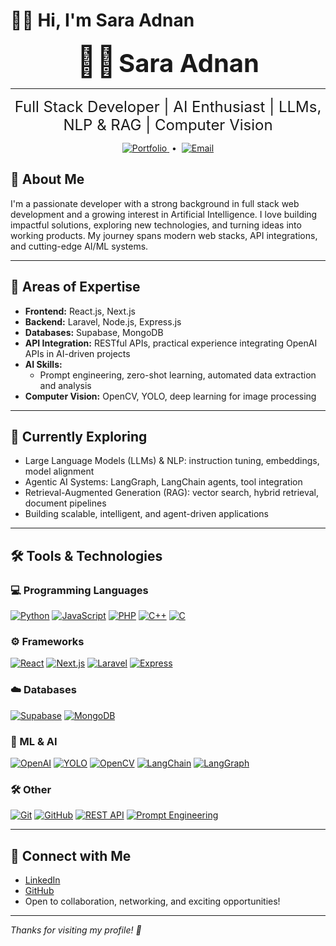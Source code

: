 # 👩‍💻 Hi, I'm Sara Adnan
<p align="center">
  <span style="font-size:3rem;">👩‍💻</span>
  <span style="font-size:2.5rem; font-weight:bold;">Sara Adnan</span>
</p>

<hr/>

<p align="center">
  <span style="font-size:1.5rem;">
    Full Stack Developer | AI Enthusiast | LLMs, NLP & RAG | Computer Vision
  </span>
</p>

<p align="center">
  <a href="https://your-portfolio-link.com" target="_blank">
    <img src="https://img.shields.io/badge/🌐%20Portfolio-blue?style=flat-square" alt="Portfolio" />
  </a>
  &nbsp;•&nbsp;
  <a href="mailto:your.email@example.com">
    <img src="https://img.shields.io/badge/📧%20Email-blue?style=flat-square" alt="Email" />
  </a>
</p>

## 📝 About Me

I'm a passionate developer with a strong background in full stack web development and a growing interest in Artificial Intelligence. I love building impactful solutions, exploring new technologies, and turning ideas into working products. My journey spans modern web stacks, API integrations, and cutting-edge AI/ML systems.

---
## 🚀 Areas of Expertise

- **Frontend:** React.js, Next.js
- **Backend:** Laravel, Node.js, Express.js
- **Databases:** Supabase, MongoDB
- **API Integration:** RESTful APIs, practical experience integrating OpenAI APIs in AI-driven projects
- **AI Skills:** 
  - Prompt engineering, zero-shot learning, automated data extraction and analysis
- **Computer Vision:** OpenCV, YOLO, deep learning for image processing

---

## 🌱 Currently Exploring

- Large Language Models (LLMs) & NLP: instruction tuning, embeddings, model alignment
- Agentic AI Systems: LangGraph, LangChain agents, tool integration
- Retrieval-Augmented Generation (RAG): vector search, hybrid retrieval, document pipelines
- Building scalable, intelligent, and agent-driven applications

---

## 🛠️ Tools & Technologies

### 💻 Programming Languages

[![Python](https://img.shields.io/badge/-Python-3776AB?logo=python&logoColor=white)](https://www.python.org/)
[![JavaScript](https://img.shields.io/badge/-JavaScript-F7DF1E?logo=javascript&logoColor=black)](https://developer.mozilla.org/docs/Web/JavaScript)
[![PHP](https://img.shields.io/badge/-PHP-777BB4?logo=php&logoColor=white)](https://www.php.net/)
[![C++](https://img.shields.io/badge/-C++-00599C?logo=c%2B%2B&logoColor=white)](https://isocpp.org/)
[![C](https://img.shields.io/badge/-C-00599C?logo=c&logoColor=white)](https://en.wikipedia.org/wiki/C_(programming_language))


### ⚙️ Frameworks

[![React](https://img.shields.io/badge/-React-61DAFB?logo=react&logoColor=black)](https://react.dev/)
[![Next.js](https://img.shields.io/badge/-Next.js-000000?logo=next.js&logoColor=white)](https://nextjs.org/)
[![Laravel](https://img.shields.io/badge/-Laravel-FF2D20?logo=laravel&logoColor=white)](https://laravel.com/)
[![Express](https://img.shields.io/badge/-Express-000000?logo=express&logoColor=white)](https://expressjs.com/)


### ☁️ Databases

[![Supabase](https://img.shields.io/badge/-Supabase-3ECF8E?logo=supabase&logoColor=white)](https://supabase.com/)
[![MongoDB](https://img.shields.io/badge/-MongoDB-47A248?logo=mongodb&logoColor=white)](https://www.mongodb.com/)


### 🤖 ML & AI

[![OpenAI](https://img.shields.io/badge/-OpenAI-412991?logo=openai&logoColor=white)](https://openai.com/)
[![YOLO](https://img.shields.io/badge/-YOLO-FF8000?logoColor=white)](https://github.com/ultralytics/yolov5)
[![OpenCV](https://img.shields.io/badge/-OpenCV-5C3EE8?logo=opencv&logoColor=white)](https://opencv.org/)
[![LangChain](https://img.shields.io/badge/-LangChain-333333?logo=data:image/svg+xml;base64,PHN2ZyBmaWxsPSIjZmZmIiBoZWlnaHQ9IjE2IiB3aWR0aD0iMTYiPjwvc3ZnPg==&logoColor=white)](https://www.langchain.com/)
[![LangGraph](https://img.shields.io/badge/-LangGraph-000000?logo=data:image/svg+xml;base64,PHN2ZyBmaWxsPSIjZmZmIiBoZWlnaHQ9IjE2IiB3aWR0aD0iMTYiPjwvc3ZnPg==&logoColor=white)](https://www.langchain.com/langgraph)


### 🛠️ Other

[![Git](https://img.shields.io/badge/-Git-F05032?logo=git&logoColor=white)](https://git-scm.com/)
[![GitHub](https://img.shields.io/badge/-GitHub-181717?logo=github&logoColor=white)](https://github.com/)
[![REST API](https://img.shields.io/badge/-REST%20APIs-02569B?logo=api&logoColor=white)](https://restfulapi.net/)
[![Prompt Engineering](https://img.shields.io/badge/-Prompt%20Engineering-FF5733?logo=OpenAI&logoColor=white)](https://www.promptingguide.ai/)

---

## 🤝 Connect with Me

- [LinkedIn](https://www.linkedin.com/in/sara-adnan-aa1181263/)
- [GitHub](https://github.com/Saraadnan-sa)
- Open to collaboration, networking, and exciting opportunities!

---

*Thanks for visiting my profile! 🚀*
